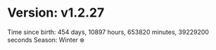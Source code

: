 # Version: v1.2.27
Time since birth: 454 days, 10897 hours, 653820 minutes, 39229200 seconds
Season: Winter ❄️
